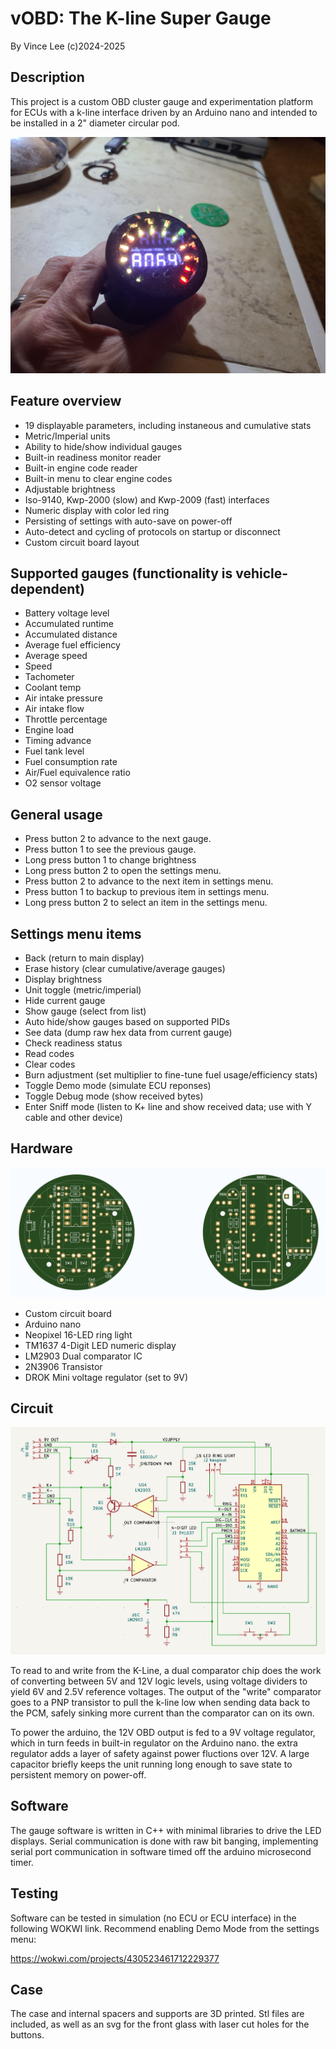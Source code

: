 # vOBD: The K-line Super Gauge
By Vince Lee (c)2024-2025

## Description

This project is a custom OBD cluster gauge and experimentation platform for ECUs with a k-line interface
driven by an Arduino nano and intended
to be installed in a 2" diameter circular pod.

![prototype](https://github.com/tealvince/OBDGauge/blob/main/gauge.jpg?raw=true)

## Feature overview

* 19 displayable parameters, including instaneous and cumulative stats
* Metric/Imperial units
* Ability to hide/show individual gauges
* Built-in readiness monitor reader
* Built-in engine code reader
* Built-in menu to clear engine codes
* Adjustable brightness
* Iso-9140, Kwp-2000 (slow) and Kwp-2009 (fast) interfaces
* Numeric display with color led ring
* Persisting of settings with auto-save on power-off
* Auto-detect and cycling of protocols on startup or disconnect
* Custom circuit board layout

## Supported gauges (functionality is vehicle-dependent)

* Battery voltage level
* Accumulated runtime
* Accumulated distance
* Average fuel efficiency
* Average speed
* Speed
* Tachometer
* Coolant temp
* Air intake pressure
* Air intake flow
* Throttle percentage
* Engine load
* Timing advance
* Fuel tank level
* Fuel consumption rate
* Air/Fuel equivalence ratio
* O2 sensor voltage

## General usage

* Press button 2 to advance to the next gauge.
* Press button 1 to see the previous gauge.
* Long press button 1 to change brightness
* Long press button 2 to open the settings menu.
* Press button 2 to advance to the next item in settings menu.
* Press button 1 to backup to previous item in settings menu.
* Long press button 2 to select an item in the settings menu.

## Settings menu items

* Back (return to main display)
* Erase history (clear cumulative/average gauges)
* Display brightness
* Unit toggle (metric/imperial)
* Hide current gauge
* Show gauge (select from list)
* Auto hide/show gauges based on supported PIDs
* See data (dump raw hex data from current gauge)
* Check readiness status
* Read codes
* Clear codes
* Burn adjustment (set multiplier to fine-tune fuel usage/efficiency stats)
* Toggle Demo mode (simulate ECU reponses)
* Toggle Debug mode (show received bytes)
* Enter Sniff mode (listen to K+ line and show received data; use with Y cable and other device)

## Hardware

![circuit board](https://github.com/tealvince/OBDGauge/blob/main/circuit-board.png?raw=true)

* Custom circuit board
* Arduino nano
* Neopixel 16-LED ring light
* TM1637 4-Digit LED numeric display
* LM2903 Dual comparator IC
* 2N3906 Transistor
* DROK Mini voltage regulator (set to 9V)

## Circuit

![schematic](https://github.com/tealvince/OBDGauge/blob/main/schematic.png?raw=true)

To read to and write from the K-Line, a dual comparator chip does the work of converting 
between 5V and 12V logic levels, using voltage dividers to yield 6V and 2.5V reference
voltages.  The output of the "write" comparator goes to a PNP transistor to pull the k-line 
low when sending data back to the PCM, safely sinking more current than the comparator 
can on its own.

To power the arduino, the 12V OBD output is fed to a 9V voltage regulator, which in turn 
feeds in built-in regulator on the Arduino nano.  the extra regulator adds a layer of
safety against power fluctions over 12V.  A large capacitor briefly keeps the unit
running long enough to save state to persistent memory on power-off.

## Software

The gauge software is written in C++ with minimal libraries to drive the LED displays.
Serial communication is done with raw bit banging, implementing serial port communication 
in software timed off the arduino microsecond timer.

## Testing

Software can be tested in simulation (no ECU or ECU interface) in the following WOKWI
link.  Recommend enabling Demo Mode from the settings menu:

https://wokwi.com/projects/430523461712229377

## Case

The case and internal spacers and supports are 3D printed.  Stl files are included, as 
well as an svg for the front glass with laser cut holes for the buttons.


